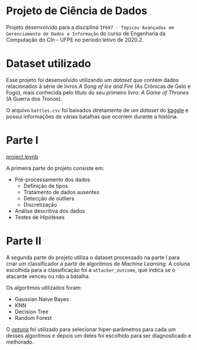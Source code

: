 # Projeto de Ciência de Dados

Projeto desenvolvido para a disciplina `IF697 - Tópicos Avançados em Gerenciamento de Dados e Informação` do curso de Engenharia da Computação do CIn - UFPE no período letivo de 2020.2.


# Dataset utilizado

Esse projeto foi desenvolvido utilizando um _dataset_ que contém dados relacionados à série de livros _A Song of Ice and Fire_ (As Crônicas de Gelo e Fogo), mais conhecida pelo título do seu primeiro livro: _A Game of Thrones_ (A Guerra dos Tronos).

O arquivo `battles.csv` foi baixados diretamente de um *dataset* do [kaggle](https://www.kaggle.com/mylesoneill/game-of-thrones) e possui informações de várias batalhas que ocorrem durante a história.


# Parte I

[project.ipynb](./project.ipynb)

A primeira parte do projeto consiste em:
- Pré-processamento dos dados
  - Definição de tipos
  - Tratamento de dados ausentes
  - Detecção de outliers
  - Discretização
- Análise descritiva dos dados
- Testes de Hipóteses


# Parte II

A segunda parte do projeto utiliza o dataset processado na parte I para criar um classificador a partir de algoritmos de _Machine Learning_. A coluna escolhida para a classificação foi a `attacker_outcome`, que indica se o atacante venceu ou não a batalha.

Os algoritmos utilizados foram:
- Gaussian Naive Bayes
- KNN
- Decision Tree
- Random Forest

O [optuna](https://optuna.org/) foi utilizado para selecionar hiper-parâmetros para cada um desses algoritmos e depois um deles foi escolhido para ser diagnosticado e melhorado.
